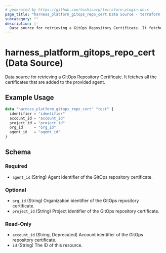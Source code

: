 ```yaml
---
# generated by https://github.com/hashicorp/terraform-plugin-docs
page_title: "harness_platform_gitops_repo_cert Data Source - terraform-provider-harness"
subcategory: ""
description: |-
  Data source for retrieving a GitOps Repository Certificate. It fetches all the certificates that are added to the provided agent.
---
```


# harness_platform_gitops_repo_cert (Data Source)

Data source for retrieving a GitOps Repository Certificate. It fetches all the certificates that are added to the provided agent.

## Example Usage

```terraform
data "harness_platform_gitops_repo_cert" "test" {
  identifier = "identifier"
  account_id = "account_id"
  project_id = "project_id"
  org_id     = "org_id"
  agent_id   = "agent_id"
}
```

<!-- schema generated by tfplugindocs -->
## Schema

### Required

- `agent_id` (String) Agent identifier of the GitOps repository certificate.

### Optional

- `org_id` (String) Organization identifier of the GitOps repository certificate.
- `project_id` (String) Project identifier of the GitOps repository certificate.

### Read-Only

- `account_id` (String, Deprecated) Account identifier of the GitOps repository certificate.
- `id` (String) The ID of this resource.
